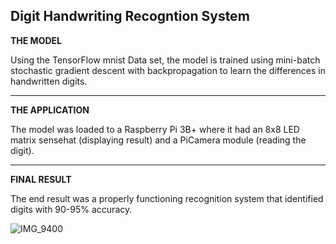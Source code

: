 

**Digit Handwriting Recogntion System**
------------------------------------------------------

**THE MODEL**

Using the TensorFlow mnist Data set, the model is trained using mini-batch stochastic gradient descent with backpropagation to learn the differences in handwritten digits.

------------------------------------------------------------------------------------------------------------------------------------------------------------------------------------------------------------------------

**THE APPLICATION**

The model was loaded to a Raspberry Pi 3B+ where it had an 8x8 LED matrix sensehat (displaying result) and a PiCamera module (reading the digit).

------------------------------------------------------------------------------------------------------------------------------------------------------------------------------------------------------------------------


**FINAL RESULT**

The end result was a properly functioning recognition system that identified digits with 90-95% accuracy.


![IMG_9400](https://github.com/user-attachments/assets/4a151383-5551-48d7-b06e-79f8c9e1b034)
